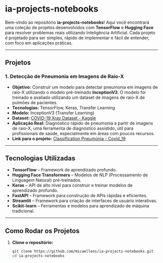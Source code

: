 # ia-projects-notebooks

Bem-vindo ao repositório **ia-projects-notebooks**! Aqui você encontrará uma coleção de projetos desenvolvidos com **TensorFlow** e **Hugging Face** para resolver problemas reais utilizando Inteligência Artificial. Cada projeto é projetado para ser simples, rápido de implementar e fácil de entender, com foco em aplicações práticas.

---

## Projetos

### 1. **Detecção de Pneumonia em Imagens de Raio-X**
   - **Objetivo:** Construir um modelo para detectar pneumonia em imagens de raio-X utilizando o modelo pré-treinado **InceptionV3**. O modelo foi treinado e avaliado utilizando um dataset de imagens de raio-X de pulmões de pacientes.
   - **Tecnologias:** TensorFlow, Keras, Transfer Learning
   - **Modelo:** InceptionV3 (Transfer Learning)
   - **Dataset:** [COVID-19 Xray Dataset - Kaggle](https://www.kaggle.com/datasets/khoongweihao/covid19-xray-dataset-train-test-sets/data)
   - **Aplicação Real:** Diagnóstico rápido de pneumonia a partir de imagens de raio-X, uma ferramenta de diagnóstico assistido, útil para profissionais de saúde, especialmente em áreas com poucos recursos.
   - **Link para o projeto:** [Classification Pneumonia - Covid_19](https://github.com/micaelleos/ia-projects-notebooks/blob/main/Classification%20Pneumonia%20-%20Covid_19.ipynb)

---

## Tecnologias Utilizadas

- **TensorFlow** – Framework de aprendizado profundo.
- **Hugging Face Transformers** – Modelos de NLP (Processamento de Linguagem Natural) pré-treinados.
- **Keras** – API de alto nível para construir e treinar modelos de aprendizado profundo.
- **FastAPI** – Framework para construção de APIs rápidas e eficientes.
- **Streamlit** – Framework para criação de interfaces de usuário interativas.
- **Scikit-learn** – Ferramentas e modelos para aprendizado de máquina tradicional.

---

## Como Rodar os Projetos

1. **Clone o repositório:**

   ```bash
   git clone https://github.com/micaelleos/ia-projects-notebooks.git
   cd ia-projects-notebooks

